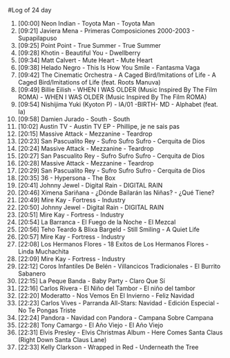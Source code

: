 #Log of 24 day

1. [00:00] Neon Indian - Toyota Man - Toyota Man
1. [09:21] Javiera Mena - Primeras Composiciones 2000-2003 - Supapilapuso
1. [09:25] Point Point - True Summer - True Summer
1. [09:28] Khotin - Beautiful You - Dwellberry
1. [09:34] Matt Calvert - Mute Heart - Mute Heart
1. [09:38] Helado Negro - This Is How You Smile - Fantasma Vaga
1. [09:42] The Cinematic Orchestra - A Caged Bird/Imitations of Life - A Caged Bird/Imitations of Life (feat. Roots Manuva)
1. [09:49] Billie Eilish - WHEN I WAS OLDER (Music Inspired By The Film ROMA) - WHEN I WAS OLDER (Music Inspired By The Film ROMA)
1. [09:54] Nishijima Yuki (Kyoton P) - IA/01 -BIRTH- MD - Alphabet (feat. Ia)
1. [09:58] Damien Jurado - South - South
1. [10:02] Austin TV - Austin TV EP - Phillipe, je ne sais pas
1. [20:15] Massive Attack - Mezzanine - Teardrop
1. [20:23] San Pascualito Rey - Sufro Sufro Sufro - Cerquita de Dios
1. [20:24] Massive Attack - Mezzanine - Teardrop
1. [20:27] San Pascualito Rey - Sufro Sufro Sufro - Cerquita de Dios
1. [20:28] Massive Attack - Mezzanine - Teardrop
1. [20:29] San Pascualito Rey - Sufro Sufro Sufro - Cerquita de Dios
1. [20:35] 36 - Hypersona - The Box
1. [20:41] Johnny Jewel - Digital Rain - DIGITAL RAIN
1. [20:46] Ximena Sariñana - ¿Dónde Bailarán las Niñas? - ¿Qué Tiene?
1. [20:49] Mire Kay - Fortress - Industry
1. [20:50] Johnny Jewel - Digital Rain - DIGITAL RAIN
1. [20:51] Mire Kay - Fortress - Industry
1. [20:54] La Barranca - El Fuego de la Noche - El Mezcal
1. [20:56] Teho Teardo & Blixa Bargeld - Still Smiling - A Quiet Life
1. [20:57] Mire Kay - Fortress - Industry
1. [22:08] Los Hermanos Flores - 18 Exitos de Los Hermanos Flores - Linda Muchachita
1. [22:09] Mire Kay - Fortress - Industry
1. [22:12] Coros Infantiles De Belén - Villancicos Tradicionales - El Burrito Sabanero
1. [22:15] La Peque Banda - Baby Party - Claro Que Sí
1. [22:16] Carlos Rivera - El Niño del Tambor - El niño del tambor
1. [22:20] Moderatto - Nos Vemos En El Invierno - Feliz Navidad
1. [22:23] Carlos Vives - Parranda All-Stars: Navidad - Edición Especial - No Te Pongas Triste
1. [22:24] Pandora - Navidad con Pandora - Campana Sobre Campana
1. [22:28] Tony Camargo - El Año Viejo - El Año Viejo
1. [22:31] Elvis Presley - Elvis Christmas Album - Here Comes Santa Claus (Right Down Santa Claus Lane)
1. [22:33] Kelly Clarkson - Wrapped in Red - Underneath the Tree
